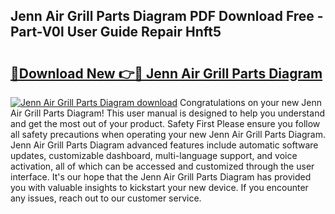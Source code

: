 ## Jenn Air Grill Parts Diagram PDF Download Free - Part-V0l User Guide Repair Hnft5

# <h2><a href="http://dfua348.blite.top/?on=Jenn+Air+Grill+Parts+Diagram">🔗Download New 👉🔴 Jenn Air Grill Parts Diagram</a></h2>

[![Jenn Air Grill Parts Diagram download](https://i.imgur.com/lujVjoI.png)](http://dfua348.blite.top/?on=Jenn+Air+Grill+Parts+Diagram)
Congratulations on your new Jenn Air Grill Parts Diagram! This user manual is designed to help you understand and get the most out of your product. Safety First Please ensure you follow all safety precautions when operating your new Jenn Air Grill Parts Diagram. Jenn Air Grill Parts Diagram advanced features include automatic software updates, customizable dashboard, multi-language support, and voice activation, all of which can be accessed and customized through the user interface. It's our hope that the Jenn Air Grill Parts Diagram has provided you with valuable insights to kickstart your new device. If you encounter any issues, reach out to our customer service.
